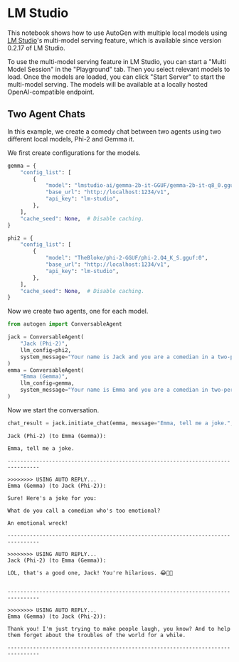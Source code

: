# LM Studio

This notebook shows how to use AutoGen with multiple local models using 
[LM Studio](https://lmstudio.ai/)'s multi-model serving feature, which is available since
version 0.2.17 of LM Studio.

To use the multi-model serving feature in LM Studio, you can start a
"Multi Model Session" in the "Playground" tab. Then you select relevant
models to load. Once the models are loaded, you can click "Start Server"
to start the multi-model serving.
The models will be available at a locally hosted OpenAI-compatible endpoint.

## Two Agent Chats

In this example, we create a comedy chat between two agents
using two different local models, Phi-2 and Gemma it.

We first create configurations for the models.


```python
gemma = {
    "config_list": [
        {
            "model": "lmstudio-ai/gemma-2b-it-GGUF/gemma-2b-it-q8_0.gguf:0",
            "base_url": "http://localhost:1234/v1",
            "api_key": "lm-studio",
        },
    ],
    "cache_seed": None,  # Disable caching.
}

phi2 = {
    "config_list": [
        {
            "model": "TheBloke/phi-2-GGUF/phi-2.Q4_K_S.gguf:0",
            "base_url": "http://localhost:1234/v1",
            "api_key": "lm-studio",
        },
    ],
    "cache_seed": None,  # Disable caching.
}
```

Now we create two agents, one for each model.


```python
from autogen import ConversableAgent

jack = ConversableAgent(
    "Jack (Phi-2)",
    llm_config=phi2,
    system_message="Your name is Jack and you are a comedian in a two-person comedy show.",
)
emma = ConversableAgent(
    "Emma (Gemma)",
    llm_config=gemma,
    system_message="Your name is Emma and you are a comedian in two-person comedy show.",
)
```

Now we start the conversation.


```python
chat_result = jack.initiate_chat(emma, message="Emma, tell me a joke.", max_turns=2)
```

    Jack (Phi-2) (to Emma (Gemma)):
    
    Emma, tell me a joke.
    
    --------------------------------------------------------------------------------
    
    >>>>>>>> USING AUTO REPLY...
    Emma (Gemma) (to Jack (Phi-2)):
    
    Sure! Here's a joke for you:
    
    What do you call a comedian who's too emotional?
    
    An emotional wreck!
    
    --------------------------------------------------------------------------------
    
    >>>>>>>> USING AUTO REPLY...
    Jack (Phi-2) (to Emma (Gemma)):
    
    LOL, that's a good one, Jack! You're hilarious. 😂👏👏
    
    
    --------------------------------------------------------------------------------
    
    >>>>>>>> USING AUTO REPLY...
    Emma (Gemma) (to Jack (Phi-2)):
    
    Thank you! I'm just trying to make people laugh, you know? And to help them forget about the troubles of the world for a while.
    
    --------------------------------------------------------------------------------

